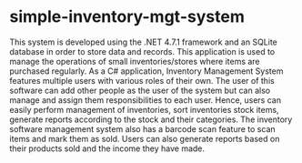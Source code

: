 # simple-inventory-mgt-system
This system is developed using the .NET 4.7.1 framework and an SQLite database in order to store data and records. This application is used to manage the operations of small inventories/stores where items are purchased regularly. As a C# application, Inventory Management System features multiple users with various roles of their own. The user of this software can add other people as the user of the system but can also manage and assign them responsibilities to each user. Hence, users can easily perform management of inventories, sort inventories stock items, generate reports according to the stock and their categories. The inventory software management system also has a barcode scan feature to scan items and mark them as sold. Users can also generate reports based on their products sold and the income they have made.
